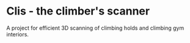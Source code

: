 # Clis - the climber's scanner
A project for efficient 3D scanning of climbing holds and climbing gym interiors.
